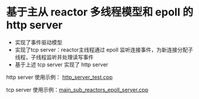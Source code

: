 # 基于主从 reactor 多线程模型和 epoll 的 http server
- 实现了事件驱动模型
- 实现了tcp server：reactor主线程通过 epoll 监听连接事件，为新连接分配子线程，子线程监听并处理读写事件
- 基于上述 tcp server 实现了 http server

http server 使用示例： [http_server_test.cpp](https://github.com/Jessense/http-server/blob/main/http_server_test.cpp)

tcp server 使用示例：[main_sub_reactors_epoll_server.cpp](https://github.com/Jessense/http-server/blob/main/main_sub_reactors_epoll_server.cpp)
